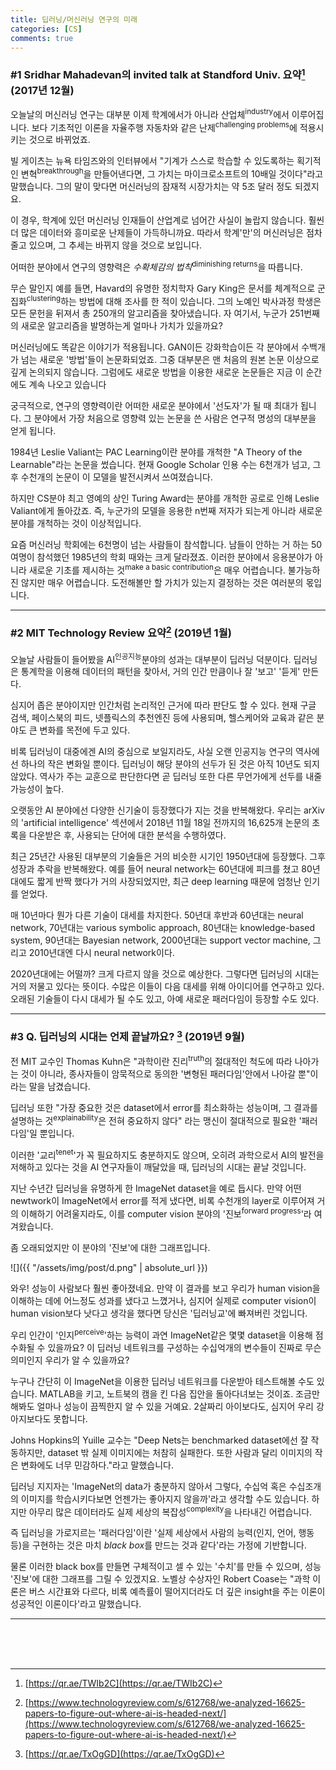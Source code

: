 ```yaml
---
title: 딥러닝/머신러닝 연구의 미래
categories: [CS]
comments: true
---
```


### #1 Sridhar Mahadevan의 invited talk at Standford Univ. 요약[^1] <br>(2017년 12월)

오늘날의 머신러닝 연구는 대부분 이제 학계에서가 아니라 산업체<sup>industry</sup>에서 이루어집니다. 보다 기초적인 이론을 자율주행 자동차와 같은 난제<sup>challenging problems</sup>에 적용시키는 것으로 바뀌었죠. 

빌 게이츠는 뉴욕 타임즈와의 인터뷰에서 "기계가 스스로 학습할 수 있도록하는 획기적인 변혁<sup>breakthrough</sup>을 만들어낸다면, 그 가치는 마이크로소프트의 10배일 것이다"라고 말했습니다. 그의 말이 맞다면 머신러닝의 잠재적 시장가치는 약 5조 달러 정도 되겠지요. 

이 경우, 학계에 있던 머신러닝 인재들이 산업계로 넘어간 사실이 놀랍지 않습니다. 훨씬 더 많은 데이터와 흥미로운 난제들이 가득하니까요. 따라서 학계'만'의 머신러닝은 점차 줄고 있으며, 그 추세는 바뀌지 않을 것으로 보입니다.

어떠한 분야에서 연구의 영향력은 <dfn info="투입량 대비 생산(결과)의 증가량이 줄어드는 현상">수확체감의 법칙</dfn><sup>diminishing returns</sup>을 따릅니다. 

무슨 말인지 예를 들면, Havard의 유명한 정치학자 Gary King은 문서를 체계적으로 군집화<sup>clustering</sup>하는 방법에 대해 조사를 한 적이 있습니다. 그의 노예인 박사과정 학생은 모든 문헌을 뒤져서 총 250개의 알고리즘을 찾아냈습니다. 자 여기서, 누군가 251번째의 새로운 알고리즘을 발명하는게 얼마나 가치가 있을까요? 

머신러닝에도 똑같은 이야기가 적용됩니다. GAN이든 강화학습이든 각 분야에서 수백개가 넘는 새로운 '방법'들이 논문화되었죠. 그중 대부분은 맨 처음의 원본 논문 이상으로 깊게 논의되지 않습니다. 그럼에도 새로운 방법을 이용한 새로운 논문들은 지금 이 순간에도 계속 나오고 있습니다

궁극적으로, 연구의 영향력이란 어떠한 새로운 분야에서 '선도자'가 될 때 최대가 됩니다. 그 분야에서 가장 처음으로 영향력 있는 논문을 쓴 사람은 연구적 명성의 대부분을 얻게 됩니다. 

1984년 Leslie Valiant는 PAC Learning이란 분야를 개척한 "A Theory of the Learnable"라는 논문을 썼습니다. 현재 Google Scholar 인용 수는 6천개가 넘고, 그후 수천개의 논문이 이 모델을 발전시켜서 쓰여졌습니다. 

하지만 CS분야 최고 영예의 상인 Turing Award는 분야를 개척한 공로로 인해 Leslie Valiant에게 돌아갔죠. 즉, 누군가의 모델을 응용한 n번째 저자가 되는게 아니라 새로운 분야를 개척하는 것이 이상적입니다.

요즘 머신러닝 학회에는 6천명이 넘는 사람들이 참석합니다. 남들이 안하는 거 하는 50여명이 참석했던 1985년의 학회 때와는 크게 달라졌죠. 이러한 분야에서 응용분야가 아니라 새로운 기초를 제시하는 것<sup>make a basic contribution</sup>은 매우 어렵습니다. 불가능하진 않지만 매우 어렵습니다. 도전해볼만 할 가치가 있는지 결정하는 것은 여러분의 몫입니다.

---


### #2 MIT Technology Review 요약[^2] (2019년 1월)


오늘날 사람들이 들어봤을 AI<sup>인공지능</sup>분야의 성과는 대부분이 딥러닝 덕분이다. 딥러닝은 통계학을 이용해 데이터의 패턴을 찾아서, 거의 인간 만큼이나 잘 '보고' '듣게' 만든다. 

심지어 좁은 분야이지만 인간처럼 논리적인 근거에 따라 판단도 할 수 있다. 현재 구글 검색, 페이스북의 피드, 넷플릭스의 추천엔진 등에 사용되며, 헬스케어와 교육과 같은 분야도 큰 변화를 목전에 두고 있다.

비록 딥러닝이 대중에겐 AI의 중심으로 보일지라도, 사실 오랜 인공지능 연구의 역사에선 하나의 작은 변화일 뿐이다. 딥러닝이 해당 분야의 선두가 된 것은 아직 10년도 되지 않았다. 역사가 주는 교훈으로 판단한다면 곧 딥러닝 또한 다른 무언가에게 선두를 내줄 가능성이 높다.

오랫동안 AI 분야에선 다양한 신기술이 등장했다가 지는 것을 반복해왔다. 우리는 arXiv의 'artificial intelligence' 섹션에서 2018년 11월 18일 전까지의 16,625개 논문의 초록을 다운받은 후, 사용되는 단어에 대한 분석을 수행하였다. 

최근 25년간 사용된 대부분의 기술들은 거의 비슷한 시기인 1950년대에 등장했다. 그후 성장과 추락을 반복해왔다. 예를 들어 neural network는 60년대에 피크를 쳤고 80년대에도 짧게 반짝 했다가 거의 사장되었지만, 최근 deep learning 때문에 엄청난 인기를 얻었다.

매 10년마다 뭔가 다른 기술이 대세를 차지한다. 50년대 후반과 60년대는 neural network, 70년대는 various symbolic approach, 80년대는 knowledge-based system, 90년대는 Bayesian network, 2000년대는 support vector machine, 그리고 2010년대엔 다시 neural network이다.

2020년대에는 어떨까? 크게 다르지 않을 것으로 예상한다. 그렇다면 딥러닝의 시대는 거의 저물고 있다는 뜻이다. 수많은 이들이 다음 대세를 위해 아이디어를 연구하고 있다. 오래된 기술들이 다시 대세가 될 수도 있고, 아예 새로운 패러다임이 등장할 수도 있다.

---


### #3 Q. 딥러닝의 시대는 언제 끝날까요? [^3] (2019년 9월)

전 MIT 교수인 Thomas Kuhn은 "과학이란 진리<sup>truth</sup>의 절대적인 척도에 따라 나아가는 것이 아니라, 종사자들이 암묵적으로 동의한 '변형된 패러다임'안에서 나아갈 뿐"이라는 말을 남겼습니다. 

딥러닝 또한 "가장 중요한 것은 dataset에서 error를 최소화하는 성능이며, 그 결과를 설명하는 것<sup>explainability</sup>은 전혀 중요하지 않다" 라는 맹신이 절대적으로 필요한 '패러다임'일 뿐입니다. 

이러한 '교리<sup>tenet</sup>'가 꼭 필요하지도 충분하지도 않으며, 오히려 과학으로서 AI의 발전을 저해하고 있다는 것을 AI 연구자들이 깨달았을 때, 딥러닝의 시대는 끝날 것입니다. 

지난 수년간 딥러닝을 유명하게 한 ImageNet dataset을 예로 듭시다. 만약 어떤 newtwork이 ImageNet에서 error를 적게 냈다면, 비록 수천개의 layer로 이루어져 거의 이해하기 어려울지라도, 이를 computer vision 분야의 '진보<sup>forward progress</sup>'라 여겨왔습니다.

좀 오래되었지만 이 분야의 '진보'에 대한 그래프입니다.

![]({{ "/assets/img/post/d.png" | absolute_url }})

와우! 성능이 사람보다 훨씬 좋아졌네요. 만약 이 결과를 보고 우리가 human vision을 이해하는 데에 어느정도 성과를 냈다고 느꼈거나, 심지어 실제로 computer vision이 human vision보다 낫다고 생각을 했다면 당신은 '딥러닝교'에 빠져버린 것입니다.

우리 인간이 '인지<sup>perceive</sup>'하는 능력이 과연 ImageNet같은 몇몇 dataset을 이용해 점수화될 수 있을까요? 이 딥러닝 네트워크를 구성하는 수십억개의 변수들이 진짜로 무슨 의미인지 우리가 알 수 있을까요?

누구나 간단히 이 ImageNet을 이용한 딥러닝 네트워크를 다운받아 테스트해볼 수도 있습니다. MATLAB을 키고, 노트북의 캠을 킨 다음 집안을 돌아다녀보는 것이죠. 조금만 해봐도 얼마나 성능이 끔찍한지 알 수 있을 거예요. 2살짜리 아이보다도, 심지어 우리 강아지보다도 못합니다. 

Johns Hopkins의 Yuille 교수는 "Deep Nets는 benchmarked dataset에선 잘 작동하지만, dataset 밖 실제 이미지에는 처참히 실패한다. 또한 사람과 달리 이미지의 작은 변화에도 너무 민감하다."라고 말했습니다.

딥러닝 지지자는 'ImageNet의 data가 충분하지 않아서 그렇다, 수십억 혹은 수십조개의 이미지를 학습시키다보면 언젠가는 좋아지지 않을까'라고 생각할 수도 있습니다. 하지만 아무리 많은 데이터라도 실제 세상의 복잡성<sup>complexity</sup>을 나타내긴 어렵습니다.

즉 딥러닝을 가로지르는 '패러다임'이란 '실제 세상에서 사람의 능력(인지, 언어, 행동 등)을 구현하는 것은 마치 <dfn info="함수에서 input과 output 사이에 있는">black box</dfn>를 만드는 것과 같다'라는 가정에 기반합니다.

물론 이러한 black box를 만들면 구체적이고 셀 수 있는 '수치'를 만들 수 있으며, 성능 '진보'에 대한 그래프를 그릴 수 있겠지요. 노벨상 수상자인 Robert Coase는 "과학 이론은 버스 시간표와 다르다, 비록 예측률이 떨어지더라도 더 깊은 insight을 주는 이론이 성공적인 이론이다'라고 말했습니다. 




---


<br><br><br>

[^1]: [https://qr.ae/TWIb2C](https://qr.ae/TWIb2C)
[^2]: [https://www.technologyreview.com/s/612768/we-analyzed-16625-papers-to-figure-out-where-ai-is-headed-next/](https://www.technologyreview.com/s/612768/we-analyzed-16625-papers-to-figure-out-where-ai-is-headed-next/)
[^3]: [https://qr.ae/TxOgGD](https://qr.ae/TxOgGD)

